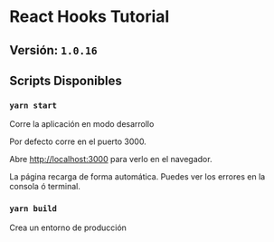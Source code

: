# React Hooks Tutorial

## Versión: `1.0.16`

## Scripts Disponibles

### `yarn start`

Corre la aplicación en modo desarrollo

Por defecto corre en el puerto 3000.

Abre [http://localhost:3000](http://localhost:3000)
para verlo en el navegador.

La página recarga de forma automática.
Puedes ver los errores en la consola ó terminal.

### `yarn build`

Crea un entorno de producción